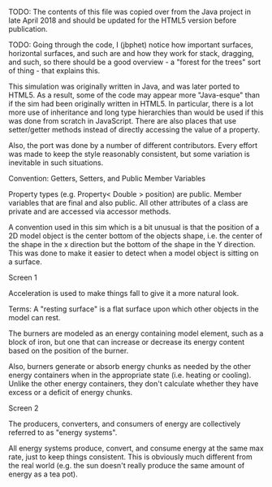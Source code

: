 
TODO: The contents of this file was copied over from the Java project in late April 2018 and should be updated for the
HTML5 version before publication.

TODO: Going through the code, I (jbphet) notice how important surfaces, horizontal surfaces, and such are and how they
work for stack, dragging, and such, so there should be a good overview - a "forest for the trees" sort of thing - that
explains this.


This simulation was originally written in Java, and was later ported to HTML5. As a result, some of the code may appear
more "Java-esque" than if the sim had been originally written in HTML5.  In particular, there is a lot more use of
inheritance and long type hierarchies than would be used if this was done from scratch in JavaScript.  There are also
places that use setter/getter methods instead of directly accessing the value of a property.

Also, the port was done by a number of different contributors.  Every effort was made to keep the style reasonably
consistent, but some variation is inevitable in such situations.
  
Convention: Getters, Setters, and Public Member Variables

Property types (e.g. Property< Double > position) are public.  Member variables that are final and also public.  All
other attributes of a class are private and are accessed via accessor methods.

A convention used in this sim which is a bit unusual is that the position of a 2D model object is the center bottom of
the objects shape, i.e. the center of the shape in the x direction but the bottom of the shape in the Y direction. This
was done to make it easier to detect when a model object is sitting on a
surface.

Screen 1

Acceleration is used to make things fall to give it a more natural look.

Terms: A "resting surface" is a flat surface upon which other objects in the model can rest.

The burners are modeled as an energy containing model element, such as a block of iron, but one that can increase or
decrease its energy content based on the position of the burner.

Also, burners generate or absorb energy chunks as needed by the other energy containers when in the appropriate state
(i.e. heating or cooling).  Unlike the other energy containers, they don't calculate whether they have excess or a
deficit of energy chunks.

Screen 2

The producers, converters, and consumers of energy are collectively referred to as "energy systems".

All energy systems produce, convert, and consume energy at the same max rate, just to keep things consistent.  This is
obviously much different from the real world (e.g. the sun doesn't really produce the same amount of energy as a tea
pot).



